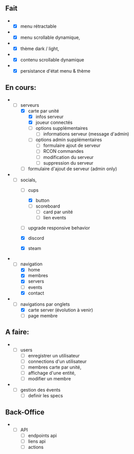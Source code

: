 ## Fait

- - [x] menu rétractable 
- - [x] menu scrollable dynamique, 
- - [x] thème dark / light, 
- - [x] contenu scrollable dynamique
- - [x] persistance d'état menu & thème

## En cours:

- - [ ] serveurs 
    - [x] carte par unité
      - [x] infos serveur
      - [x] joueur connectés
      - [ ] options supplémentaires
        - [ ] informations serveur (message d'admin)
      - [ ] options admin supplémentaires
        - [ ] formulaire ajout de serveur
        - [ ] RCON commandes
        - [ ] modification du serveur
        - [ ] suppression du serveur
    - [ ] formulaire d'ajout de serveur (admin only)

- - [ ] socials,
    - [ ] cups
      - [x] button
      - [ ] scoreboard
        - [ ] card par unité
        - [ ] lien events
    - [ ] upgrade responsive behavior

    - [x] discord
    - [x] steam

- - [ ] navigation
    - [x] home
    - [x] membres
    - [x] servers
    - [ ] events
    - [x] contact

- - [ ] navigations par onglets
    - [x] carte server (évolution à venir)
    - [ ] page membre

## A faire:

- - [ ] users
    - [ ] enregistrer un utilisateur
    - [ ] connections d'un utilisateur
    - [ ] membres carte par unité,
    - [ ] affichage d'une entité,
    - [ ] modifier un membre

- - [ ] gestion des évents 
    - [ ] definir les specs

## Back-Office

- - [ ] API
    - [ ] endpoints api
    - [ ] liens api 
    - [ ] actions